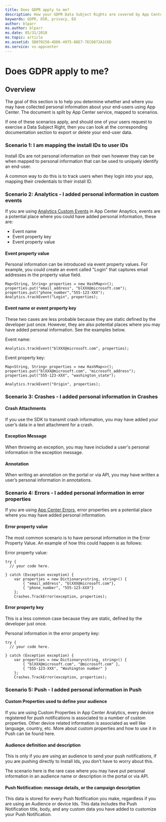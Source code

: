 ```yaml
---
title: Does GDPR apply to me? 
description: How your GDPR Data Subject Rights are covered by App Center. 
keywords: GDPR, DSR, privacy, EU
author: blparr
ms.author: blparr
ms.date: 05/31/2018 
ms.topic: article 
ms.assetid: 5B070250-4DD6-4975-88E7-7ECD872A1C6D
ms.service: vs-appcenter
---
```


# Does GDPR apply to me?

## Overview

The goal of this section is to help you determine whether and where you may have collected personal information about your end-users using App Center. The document is split by App Center service, mapped to scenarios.

If one of these scenarios apply, and should one of your users request to exercise a Data Subject Right, then you can look at the corresponding documentation section to export or delete your end-user data.

### Scenario 1: I am mapping the install IDs to user IDs

Install IDs are not personal information on their own however they can be when mapped to personal information that can be used to uniquely identify an end-user.

A common way to do this is to track users when they login into your app, mapping their credentials to their install ID.

### Scenario 2: Analytics - I added personal information in custom events

If you are using [Analytics Custom Events](~/analytics/event-metrics.md) in App Center Anaytics, events are a potential place where you could have added personal information, these are:

- Event name
- Event property key
- Event property value

#### Event property value

Personal information can be introduced via event property values. For example, you could create an event called "Login" that captures email addresses in the property value field.

```
Map<String, String> properties = new HashMap<>();
properties.put("email_address", "blXXX@microsoft.com");
properties.put("phone_number","555-123-XXX");
Analytics.trackEvent("Login", properties);
```

#### Event name or event property key

These two cases are less probable because they are static defined by the developer just once. However, they are also potential places where you may have added personal information. See the examples below.

Event name:

```
Analytics.trackEvent("blXXX@microsoft.com", properties);
```

Event property key:

```
Map<String, String> properties = new HashMap<>();
properties.put("blXXX@microsoft.com", "microsoft_address");
properties.put("555-123-XXX", "washington_state");

Analytics.trackEvent("Origin", properties);
```

### Scenario 3: Crashes - I added personal information in Crashes

#### Crash Attachments

If you use the SDK to transmit crash information, you may have added your user’s data in a text attachment for a crash.

#### Exception Message

When throwing an exception, you may have included a user's personal information in the exception message.

#### Annotation

When writing an annotation on the portal or via API, you may have written a user’s personal information in annotations.

### Scenario 4: Errors - I added personal information in error properties

If you are using [App Center Errors](~/errors/index.md), error properties are a potential place where you may have added personal information.

#### Error property value

The most common scenario is to have personal information in the Error Property Value. An example of how this could happen is as follows:

Error property value:

```Csharp
try { 
  // your code here. 
  
} catch (Exception exception) { 
    var properties = new Dictionary<string, string>() { 
        { "email_address", "blXXX@microsoft.com"}, 
        { "phone_number", "555-123-XXX"} 
    }; 
    Crashes.TrackError(exception, properties); 
```

#### Error property key

This is a less common case because they are static,  defined by the developer just once.

Personal information in the error property key:

```Csharp
try { 
  // your code here. 
  
} catch (Exception exception) { 
    var properties = new Dictionary<string, string>() { 
        { "blXXX@microsoft.com", "@microsoft.com" }, 
        { "555-123-XXX", "Washington number" } 
    }; 
    Crashes.TrackError(exception, properties); 
```

### Scenario 5: Push - I added personal information in Push

#### Custom Properties used to define your audience

If you are using Custom Properties in App Center Analytics, every device registered for push notifications is associated to a number of custom properties. Other device related information is associated as well like language, country, etc. More about custom properties and how to use it in Push can be found here.

#### Audience definition and description

This is only if you are using an audience to send your push notifications, if you are pushing directly to Install Ids, you don’t have to worry about this.

The scenario here is the rare case where you may have put personal information in an audience name or description in the portal or via API.

#### Push Notification: message details, or the campaign description

This data is stored for every Push Notification you make, regardless if you are using an Audience or device Ids. This data includes the Push Notification title, body, and any custom data you have added to customize your Push Notification.
